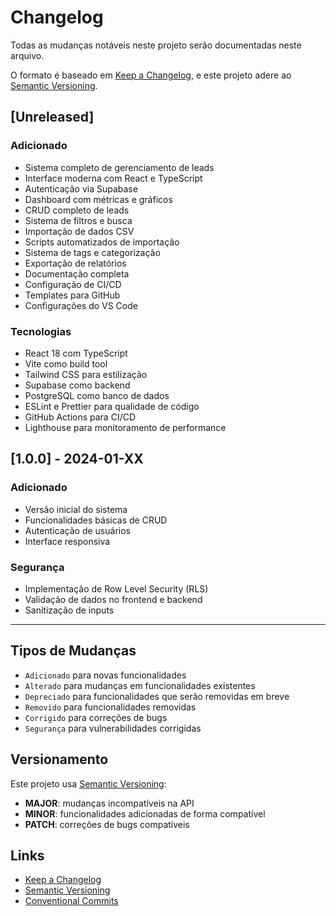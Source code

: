 # Changelog

Todas as mudanças notáveis neste projeto serão documentadas neste arquivo.

O formato é baseado em [Keep a Changelog](https://keepachangelog.com/en/1.0.0/),
e este projeto adere ao [Semantic Versioning](https://semver.org/spec/v2.0.0.html).

## [Unreleased]

### Adicionado
- Sistema completo de gerenciamento de leads
- Interface moderna com React e TypeScript
- Autenticação via Supabase
- Dashboard com métricas e gráficos
- CRUD completo de leads
- Sistema de filtros e busca
- Importação de dados CSV
- Scripts automatizados de importação
- Sistema de tags e categorização
- Exportação de relatórios
- Documentação completa
- Configuração de CI/CD
- Templates para GitHub
- Configurações do VS Code

### Tecnologias
- React 18 com TypeScript
- Vite como build tool
- Tailwind CSS para estilização
- Supabase como backend
- PostgreSQL como banco de dados
- ESLint e Prettier para qualidade de código
- GitHub Actions para CI/CD
- Lighthouse para monitoramento de performance

## [1.0.0] - 2024-01-XX

### Adicionado
- Versão inicial do sistema
- Funcionalidades básicas de CRUD
- Autenticação de usuários
- Interface responsiva

### Segurança
- Implementação de Row Level Security (RLS)
- Validação de dados no frontend e backend
- Sanitização de inputs

---

## Tipos de Mudanças

- `Adicionado` para novas funcionalidades
- `Alterado` para mudanças em funcionalidades existentes
- `Depreciado` para funcionalidades que serão removidas em breve
- `Removido` para funcionalidades removidas
- `Corrigido` para correções de bugs
- `Segurança` para vulnerabilidades corrigidas

## Versionamento

Este projeto usa [Semantic Versioning](https://semver.org/):

- **MAJOR**: mudanças incompatíveis na API
- **MINOR**: funcionalidades adicionadas de forma compatível
- **PATCH**: correções de bugs compatíveis

## Links

- [Keep a Changelog](https://keepachangelog.com/)
- [Semantic Versioning](https://semver.org/)
- [Conventional Commits](https://www.conventionalcommits.org/)